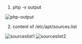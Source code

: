 1. php -v output

![php-output](https://user-images.githubusercontent.com/83411128/191653232-9fedd365-52ff-4942-ad3d-1d2e1aa35321.png)

2. content of /etc/apt/sources.list

![sourceslist1](https://user-images.githubusercontent.com/83411128/191653351-ca28aade-63ff-4983-bd80-2b0247457c03.png)
![sourceslist2](https://user-images.githubusercontent.com/83411128/191653404-30645ded-73c4-4c90-992f-7c9178c9b0b3.png)

